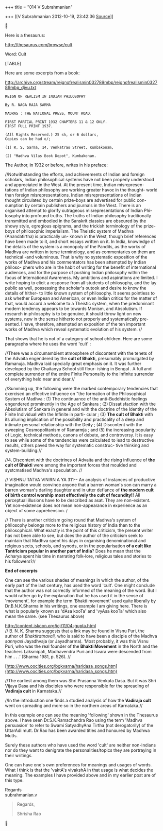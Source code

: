 +++
title = "014 V Subrahmanian"

+++
[[V Subrahmanian	2012-10-19, 23:42:36 [Source](https://groups.google.com/g/bvparishat/c/wd3roS2OhdE)]]





  
Here is a thesaurus:  
  
<http://thesaurus.com/browse/cult>  
  
Word: Cult  

[TABLE]

Here are some excerpts from a book:  
  
<http://archive.org/stream/reignofrealismin032789mbp/reignofrealismin032789mbp_djvu.txt>  

    REIGN OF REALISM IN INDIAN PHILOSOPHY 

    By R. NAGA RAJA SARMA 

    MADRAS : THE NATIONAL PRESS, MOUNT ROAD. 

    FIRST PARTIAL PRINT 1932 CHAPTERS 11 & 12 ONLY. 
    FIRST FULL PRINT 1937. 

    (All Rights Reserved.) 25 sh, or 6 dollars, 
    Copies can be had o/; 

    (1) R, S, Sarma, 14, Venkatrao Street, Kumbakonam, 

    (2) "Madhva Vilas Book Depot", Kumbakonam. 

The Author, in 1932 or before, writes in his preface:  
  
//Notwithstanding the efforts, and achievements of Indian and foreign scholars, Indian philosophical systems have not been properly understood and appreciated in the West. At the present time, Indian misrepresen- tations of Indian philosophy are working greater havoc in the thought- world than foreign misrepresentations. Indian misrepresentations of Indian thought circulated by certain prize-boys are advertised for public con- sumption by certain publishers and journals in the West. There is an organised attempt to glorify outrageous misrepresentations of Indian Phi- losophy into profound truths. The truths of Indian philosophy traditionally transmitted and embodied in the Sanskrit classics are obscured by the showy style, egregious epigrams, and the trickish terminology of the prize-boys of philosophic imperialism. The Theistic system of Madhva (Anandatirtha) is practically un- known in the West, though brief references have been made to it, and short essays written on it. In India, knowledge of the details of the system is a monopoly of the Pandits, as the works of Madhva are written in terse terminology, and as commentaries on them are technical -and voluminous. That is why no systematic exposition of the works of Madhva and his commentators has been attempted by Indian philoso- phers who are in the habit of writing for the benefit of international audiences, and for the purpose of pushing Indian philosophy within the focus of International Awareness. My ambitions and aspirations are limited. I write hoping to elicit a response from all students of philosophy, and the lay public as well, possessing the scholar's outook and desire to know the details of hither- to little known system of philosophy. It seems pointless to ask whether European and American, or even Indian critics for the matter of that, would accord a welcome to a Theistic system, when the predominant modern tendency appears to be towards Monism, and Absolutism. If research in philosophy is to be genuine, it should throw light on new systems, new in the sense hitherto not properly and systematically pre- sented. I have, therefore, attempted an exposition of the ten important works of Madhva which reveal systematic evolution of his system. //  
  
That shows that he is not of a category of school children. Here are some paragraphs where he uses the word 'cult' :  
  
//There was a circumambient atmosphere of discontent with the tenets of the Advaita engendered by the **cult of Bhakti,** presumably promulgated by Ramanuja. Madhva laid specially great emphasis on it. It was further developed by the Chaitanya School still flour- ishing in Bengal . A full and complete surrender of the entire Finite Personality to the Infinite surrender of everything held near and dear.//  
  
//Summing up, the following were the marked contemporary tendencies that exercised an effective influence on "the formation of the Philosophical System of Madhva : (1) The continuance of the anti-Buddhistic feelings engendered prominently in the Age of Sankara ; (2) Dissatisfaction with the Absolutism of Sankara in general and with the doctrine of the Identity of the Finite Individual with the Infinite in parti- cular ; (3) **The cult of Bhakti** with its alluring implication of the possibility and practicality of a deep and intimate personal relationship with the Deity ; (4) Discontent with the sweeping Cosmopolitanism of Ramarmja ; and (5) the increasing popularity of Logic, technical methods, canons of debate, and controversy. It is easy to see while some of the tendencies were calculated to lead to destructive results, others paved the way for systematic construc- tive thinking and system-building.//  
  
//4. Discontent with the doctrines of Advaita and the rising influence of **the cult of Bhakti** were among the important forces that moulded and systcmatised Madhva's speculation. //  
  
// VISHNU TATVA VINIRN A YA 311-- An analysis of instances of productive imagination would convince anyone that a barren woman's son can marry a barren woman's darling daughter and in utter defiance of **the modern cult of birth control worship most effectively the cult of fecundity!!** All perceptual illusions have to be described as asat. They are non-existent. Yet non-existence does not mean non-appearance in experience as an object of some apprehension. /  
  
// There is another criticism going round that Madhva's system of philosophy belongs more to the religious history of India than to the philosophical. What exactly is the point of this criticism, the present writer has not been able to see, but does the author of the criticism seek to maintain that Madhva spent his days in organising denominational and relgious sects, schools, and synods, or in the popularisation **of a cult like Tantricism popular in another part of India**? Does he mean that the Acharya spent his time in narrating folk-lore, religious tales and stories to his followers?//  
  
**End of excerpts**  
  
One can see the various shades of meanings in which the author, of the early part of the last century, has used the word 'cult'. One might conclude that the author was not correctly informed of the meaning of the word. But I would rather go by the explanation that he has used it in the sense of 'movement', for example the term 'Bhakti movement' used quite liberally by Dr.B.N.K.Sharma in his writings, one example I am giving here. There is what is popularly known as 'dAsa kooTa' and 'vyAsa kooTa' which also mean the same. (see Thesaurus above)  
  
<http://content.iskcon.org/icj/11/04-gupta.html>  
// B. N. K. Sharma suggests that a link may be found in Visnu Puri, the author of *Bhaktiratnavali,* who is said to have been a disciple of the Madhva *sannyasi* Jayadhvaja (or Jayadharma). ‘Most probably, it was this Visnu Puri, who was the real founder of the **Bhakti Movement** in the North and the teachers Laksmipati, Madhavendra Puri and Isvara were descended from him . . .’ (Sharma 1981, p. 526). //  
  
  
[http://www.oocities.org/bgkvarna/haridasa_songs.htm](http://www.oocities.org/bgkvarna/haridasa_songs.htm)  
  
//The earliest among them was Shri Prasanna Venkata Dasa. But it was Shri Vijaya Dasa and his disciples who were responsible for the spreading of **Vadiraja cult** in Karnataka.//  
  
//In the introduction one finds a studied analysis of how the **Vadiraja cult** went on spreading and more so in the northern areas of Karnataka.//  
  
In this example one can see the meaning 'following' shown in the Thesaurus above. I have seen Dr.S.K.Ramachandra Rao using the term 'Madhva persuasion' to refer to Swami SatyadhyAna Tirtha (not derogatorily) of the UttarAdi mutt. Dr.Rao has been awarded titles and honoured by Madhwa Mutts.   
  
Surely these authors who have used the word 'cult' are neither non-Indians nor do they want to denigrate the personalities/topics they are portraying in their writings.  
  
One can have one's own preferences for meanings and usages of words.
What I think is that the 'vaktA's vivakshA in that usage is what decides the meaning. The examples I have provided above and in my earlier post are of this type.   
  
Regards  
subrahmanian.v  

>   
> Regards,  
>   
> Shrisha Rao




